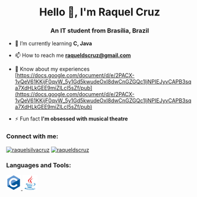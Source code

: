 <h1 align="center">Hello 👋, I'm Raquel Cruz</h1>
<h3 align="center">An IT student from Brasília, Brazil</h3>

- 🌱 I’m currently learning **C, Java**

- 📫 How to reach me **raqueldscruz@gmail.com**

- 📄 Know about my experiences [https://docs.google.com/document/d/e/2PACX-1vQeV61KKijF0qvW_5y1Gd5kwudeOxI8dwCnGZGQc1IjNPIEJyvCAPB3sqa7XdHLkGEE9miZlLcI5sZf/pub](https://docs.google.com/document/d/e/2PACX-1vQeV61KKijF0qvW_5y1Gd5kwudeOxI8dwCnGZGQc1IjNPIEJyvCAPB3sqa7XdHLkGEE9miZlLcI5sZf/pub)

- ⚡ Fun fact **I'm obsessed with musical theatre**

<h3 align="left">Connect with me:</h3>
<p align="left">
<a href="https://linkedin.com/in/raquelsilvacruz" target="blank"><img align="center" src="https://raw.githubusercontent.com/rahuldkjain/github-profile-readme-generator/master/src/images/icons/Social/linked-in-alt.svg" alt="raquelsilvacruz" height="30" width="40" /></a>
<a href="https://instagram.com/raqueldscruz" target="blank"><img align="center" src="https://raw.githubusercontent.com/rahuldkjain/github-profile-readme-generator/master/src/images/icons/Social/instagram.svg" alt="raqueldscruz" height="30" width="40" /></a>
</p>

<h3 align="left">Languages and Tools:</h3>
<p align="left"> <a href="https://www.cprogramming.com/" target="_blank" rel="noreferrer"> <img src="https://raw.githubusercontent.com/devicons/devicon/master/icons/c/c-original.svg" alt="c" width="40" height="40"/> </a> <a href="https://www.java.com" target="_blank" rel="noreferrer"> <img src="https://raw.githubusercontent.com/devicons/devicon/master/icons/java/java-original.svg" alt="java" width="40" height="40"/> </a> </p>

